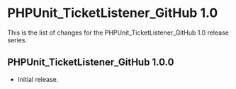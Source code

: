 PHPUnit_TicketListener_GitHub 1.0
================================

This is the list of changes for the PHPUnit_TicketListener_GitHub 1.0 release series.

PHPUnit_TicketListener_GitHub 1.0.0
-----------------------------------

* Initial release.
